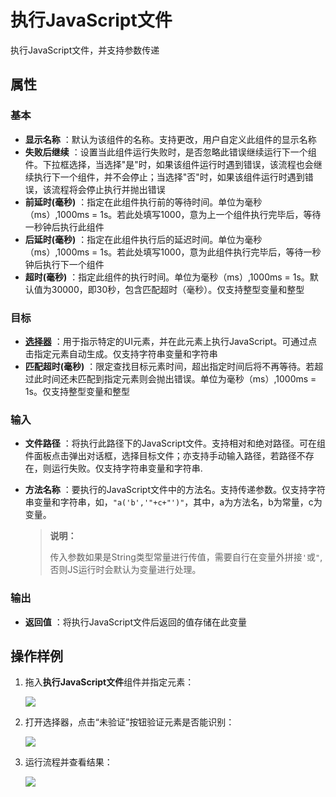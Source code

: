 # 执行JavaScript文件

执行JavaScript文件，并支持参数传递

## 属性

### 基本

- **显示名称** ：默认为该组件的名称。支持更改，用户自定义此组件的显示名称
- **失败后继续** ：设置当此组件运行失败时，是否忽略此错误继续运行下一个组件。下拉框选择，当选择"是"时，如果该组件运行时遇到错误，该流程也会继续执行下一个组件，并不会停止；当选择"否"时，如果该组件运行时遇到错误，该流程将会停止执行并抛出错误
- **前延时(毫秒)** ：指定在此组件执行前的等待时间。单位为毫秒（ms）,1000ms = 1s。若此处填写1000，意为上一个组件执行完毕后，等待一秒钟后执行此组件
- **后延时(毫秒)** ：指定在此组件执行后的延迟时间。单位为毫秒（ms）,1000ms = 1s。若此处填写1000，意为此组件执行完毕后，等待一秒钟后执行下一个组件
- **超时(毫秒)** ：指定此组件的执行时间。单位为毫秒（ms）,1000ms = 1s。默认值为30000，即30秒，包含匹配超时（毫秒）。仅支持整型变量和整型

### 目标

- **[选择器](../../Appendix/Selector.md?_v=v2020.4)** ：用于指示特定的UI元素，并在此元素上执行JavaScript。可通过点击指定元素自动生成。仅支持字符串变量和字符串
- **匹配超时(毫秒)** ：限定查找目标元素时间，超出指定时间后将不再等待。若超过此时间还未匹配到指定元素则会抛出错误。单位为毫秒（ms）,1000ms = 1s。仅支持整型变量和整型

### 输入

- **文件路径** ：将执行此路径下的JavaScript文件。支持相对和绝对路径。可在组件面板点击弹出对话框，选择目标文件；亦支持手动输入路径，若路径不存在，则运行失败。仅支持字符串变量和字符串.
- **方法名称** ：要执行的JavaScript文件中的方法名。支持传递参数。仅支持字符串变量和字符串，如，`"a('b','"+c+"')"`，其中，a为方法名，b为常量，c为变量。

  >**说明：**
  >
  >传入参数如果是String类型常量进行传值，需要自行在变量外拼接`'`或`"`,否则JS运行时会默认为变量进行处理。

### 输出

- **返回值** ：将执行JavaScript文件后返回的值存储在此变量

## 操作样例

1. 拖入**执行JavaScript文件**组件并指定元素：

    ![](https://docimages.blob.core.chinacloudapi.cn/images/Activities/execute-js-file.png)

2. 打开选择器，点击“未验证”按钮验证元素是否能识别：

    ![](https://docimages.blob.core.chinacloudapi.cn/images/Activities/execute-js-file-verify.png)

3. 运行流程并查看结果：

    ![](https://docimages.blob.core.chinacloudapi.cn/images/Activities/execute-js-file-end.png)